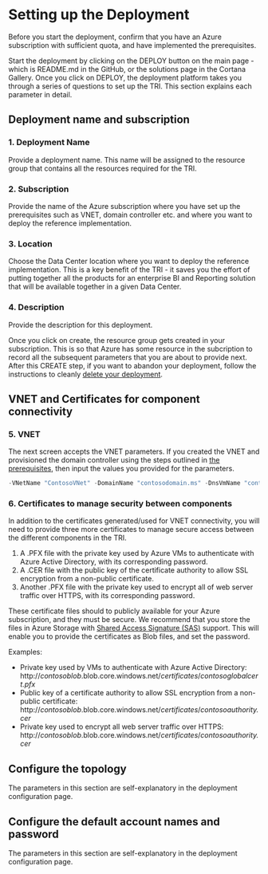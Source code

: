 # Setting up the Deployment

Before you start the deployment, confirm that you have an Azure subscription with sufficient quota, and have implemented the prerequisites.

Start the deployment by clicking on the DEPLOY button on the main page - which is README.md in the GitHub, or the solutions page in the Cortana Gallery. Once you click on DEPLOY, the deployment platform takes you through a series of questions to set up the TRI. This section explains each parameter in detail. 

## Deployment name and subscription
### 1. Deployment Name
Provide a deployment name. This name will be assigned to the resource group that contains all the resources required for the TRI.

### 2. Subscription
Provide the name of the Azure subscription where you have set up the prerequisites such as VNET, domain controller etc. and where you want to deploy the reference implementation.

### 3. Location
Choose the Data Center location where you want to deploy the reference implementation. This is a key benefit of the TRI - it saves you the effort of putting together all the products for an enterprise BI and Reporting solution that will be available together in a given Data Center.

### 4. Description
Provide the description for this deployment.

Once you click on create, the resource group gets created in your subscription. This is so that Azure has some resource in the subcription to record all the subsequent parameters that you are about to provide next. After this CREATE step, if you want to abandon your deployment, follow the instructions to cleanly [delete your deployment](./18-Deleting%20a%20deployment).

## VNET and Certificates for component connectivity

### 5. VNET
The next screen accepts the VNET parameters. If you created the VNET and provisioned the domain controller using the steps outlined in [the prerequisites](./1-Prerequisite%20Steps%20Before%20Deployment.md), then input the values you provided for the parameters.
```PowerShell
-VNetName "ContosoVNet" -DomainName "contosodomain.ms" -DnsVmName "contosodns"
``` 

### 6. Certificates to manage security between components
In addition to the certificates generated/used for VNET connectivity, you will need to provide three more certificates to manage secure access between the different components in the TRI.
1. A .PFX file with the private key used by Azure VMs to authenticate with Azure Active Directory, with its corresponding password.
2. A .CER file with the public key of the certificate authority to allow SSL encryption from a non-public certificate.
3. Another .PFX file with the private key used to encrypt all of web server traffic over HTTPS, with its corresponding password.

These certificate files should to publicly available for your Azure subscription, and they must be secure. We recommend that you store the files in Azure Storage with [Shared Access Signature (SAS)](https://docs.microsoft.com/en-us/azure/storage/blobs/storage-dotnet-shared-access-signature-part-2) support. This will enable you to provide the certificates as Blob files, and set the password.

Examples:
- Private key used by VMs to authenticate with Azure Active Directory: http://_contosoblob_.blob.core.windows.net/_certificates_/_contosoglobalcert.pfx_
- Public key of a certificate authority to allow SSL encryption from a non-public certificate: http://_contosoblob_.blob.core.windows.net/_certificates_/_contosoauthority.cer_
- Private key used to encrypt all web server traffic over HTTPS:
http://_contosoblob_.blob.core.windows.net/_certificates_/_contosoauthority.cer_

## Configure the topology
The parameters in this section are self-explanatory in the deployment configuration page.

## Configure the default account names and password
The parameters in this section are self-explanatory in the deployment configuration page.